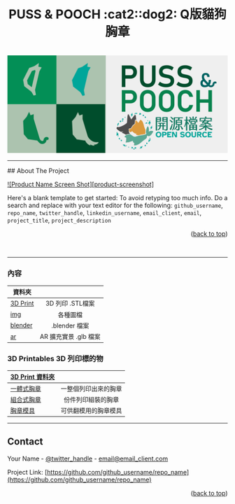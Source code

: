 <a name="readme-top"></a>

<!-- PROJECT LOGO -->
<h1 align="center">PUSS & POOCH :cat2::dog2: Q版貓狗胸章</h1>
<br />
<div align="center">
  <a href="https://github.com/github_username/repo_name">
    <img src="img/logo.png" alt="Logo" width="auto">
  </a>
  <hr/>
</div>
  <!-- ABOUT THE PROJECT -->
## About The Project

[![Product Name Screen Shot][product-screenshot]](https://example.com)

Here's a blank template to get started: To avoid retyping too much info. Do a search and replace with your text editor for the following: `github_username`, `repo_name`, `twitter_handle`, `linkedin_username`, `email_client`, `email`, `project_title`, `project_description`

<p align="right">(<a href="#readme-top">back to top</a>)</p>
<br/>


<hr/>
<h3>內容</h3>

  | 資料夾         |               | 
| ------------- |:-------------:| 
| [3D Print](3D%20Print)     | 3D 列印 .STL檔案 |
| [img](img)      | 各種圖檔 |
| [blender](blender)      | .blender 檔案 |
| [ar](ar)      | AR 擴充實景 .glb 檔案 |

 <h3>3D Printables 3D 列印標的物</h3>
  
| [3D Print 資料夾](3D%20Print)        |            | 
| ------------- |:-------------:|
| [一體式胸章](3d%20print/一體式胸章)  |一整個列印出來的胸章 | 
| [組合式胸章](3D%20Print/組合式胸章)      | 份件列印組裝的胸章 | 
| [胸章模具](3D%20Print/胸章模具)| 可供翻模用的胸章模具  |   

<hr/>

  <!-- CONTACT -->
## Contact

Your Name - [@twitter_handle](https://twitter.com/twitter_handle) - email@email_client.com

Project Link: [https://github.com/github_username/repo_name](https://github.com/github_username/repo_name)

<p align="right">(<a href="#readme-top">back to top</a>)</p>
</div>
